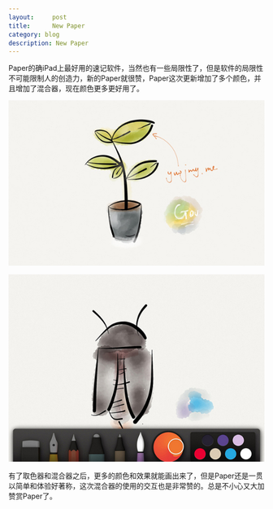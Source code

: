 ```yaml
---
layout:     post
title:      New Paper
category: blog
description: New Paper
---
```

Paper的确iPad上最好用的速记软件，当然也有一些局限性了，但是软件的局限性不可能限制人的创造力，新的Paper就很赞，Paper这次更新增加了多个颜色，并且增加了混合器，现在颜色更多更好用了。

![Paper2](/images/2012/new_paper2.jpg)

![Paper1](/images/2012/new_paper.jpg)

有了取色器和混合器之后，更多的颜色和效果就能画出来了，但是Paper还是一贯以简单和体验好著称，这次混合器的使用的交互也是非常赞的。总是不小心又大加赞赏Paper了。